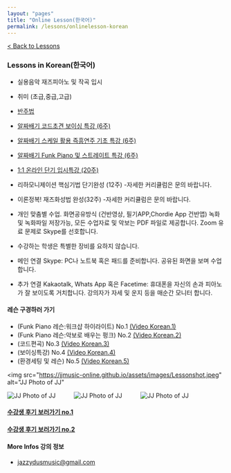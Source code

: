 ```yaml
---
layout: "pages"
title: "Online Lesson(한국어)"
permalink: /lessons/onlinelesson-korean
---
```

<a href="/lessons">< Back to Lessons</a>

### Lessons in Korean(한국어)
 
  - 실용음악 재즈피아노 및 작곡 입시
  - 취미 (초급,중급,고급)
  - <a href="/lessons/onlinelesson-basic">반주법</a>
  - <a href="/lessons/essential-voicings">알짜배기 코드초견 보이싱 특강 (6주)</a>
  - <a href="/lessons/essential-scale">알짜배기 스케일 활용 즉흥연주 기초 특강 (6주)
  - <a href="/lessons/essential-funk">알짜배기 Funk Piano 및 스트레이트 특강 (6주)</a>
  - <a href="/lessons/essential-20weeks"> 1:1 온라인 단기 입시특강 (20주)</a>
  - 리하모니제이션 핵심기법 단기완성 (12주) -자세한 커리큘럼은 문의 바랍니다.
  - 이론정복! 재즈화성법 완성(32주) -자세한 커리큘럼은 문의 바랍니다.


- 개인 맞춤별 수업. 화면공유방식 (건반영상, 필기APP,Chordie App 건반앱) 녹화 및  녹화파일 저장가능, 모든 수업자료 및 악보는 PDF 파일로 제공합니다. Zoom 유료 문제로 Skype를 선호합니다.
- 수강하는 학생은 특별한 장비를 요하지 않습니다.
- 메인 연결 Skype: PC나 노트북 혹은 패드를 준비합니다. 공유된 화면을 보며 수업합니다.
- 추가 연결 Kakaotalk, Whats App 혹은 Facetime: 휴대폰을 자신의 손과 피아노가 잘 보이도록 거치합니다. 강의자가 자세 및 운지 등을 매순간 모니터 합니다. 

  
#### 레슨 구경하러 가기 
- (Funk Piano 레슨:워크샵 하이라이트) No.1 
    <a href="https://youtu.be/93QkhEATEMc" target="_blank"> (Video Korean.1)</a>  
- (Funk Piano 레슨:악보로 배우는 펑크) No.2
    <a href="https://youtu.be/SaeBq5GyAEw" target="_blank"> (Video Korean.2)</a> 
- (코드편곡) No.3
    <a href="https://youtu.be/peX0o5pAD2Q" target="_blank"> (Video Korean.3)</a>
- (보이싱특강) No.4
    <a href="https://youtu.be/hi-q-cANOEc" target="_blank"> (Video Korean.4)</a>
- (환경세팅 및 레슨) No.5
    <a href="https://youtu.be/AVtyd8GAnoM" target="_blank"> (Video Korean.5)</a>

<img src="https://jjmusic-online.github.io/assets/images/Lessonshot.jpeg" alt="JJ Photo of JJ"

<img src="https://jjmusic-online.github.io/assets/images/onlineshot2.jpeg" alt="JJ Photo of JJ"
	title="Photo of JJ" style="min-width: 150px" />
<img src="https://jjmusic-online.github.io/assets/images/kakao-1.jpeg" alt="JJ Photo of JJ"
	title="Photo of JJ" style="min-width: 150px" />
<img src="https://jjmusic-online.github.io/assets/images/kakao-2.jpeg" alt="JJ Photo of JJ"
	title="Photo of JJ" style="min-width: 150px" />
#### <a href="https://jjmusic-online.github.io/assets/images/photo13.jpg">수강생 후기 보러가기 no.1</a>
#### <a href="https://jjmusic-online.github.io/assets/images/Onlinefeedback2.jpg">수강생 후기 보러가기 no.2</a>

#### More Infos 강의 정보 
- jazzydusmusic@gmail.com
